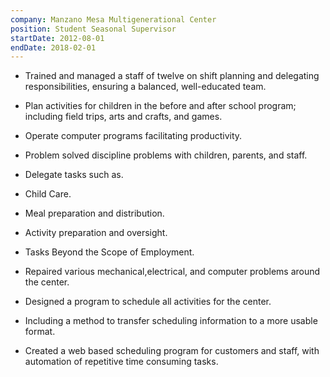 ```yaml
---
company: Manzano Mesa Multigenerational Center
position: Student Seasonal Supervisor
startDate: 2012-08-01
endDate: 2018-02-01
---
```

- Trained and managed a staff of twelve on shift planning and delegating responsibilities, ensuring a balanced, well-educated team.

- Plan activities for children in the before and after school program; including field trips, arts and crafts, and games.

- Operate computer programs facilitating productivity.

- Problem solved discipline problems with children, parents, and staff.

- Delegate tasks such as.

- Child Care.

- Meal preparation and distribution.

- Activity preparation and oversight.

- Tasks Beyond the Scope of Employment.

- Repaired various mechanical,electrical, and computer problems around the center.

- Designed a program to schedule all activities for the center.

- Including a method to transfer scheduling information to a more usable format.

- Created a web based scheduling program for customers and staff, with automation of repetitive time consuming tasks.


